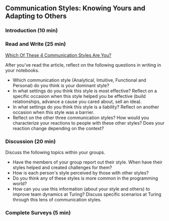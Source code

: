 ## Communication Styles: Knowing Yours and Adapting to Others

### Introduction (10 min)

### Read and Write (25 min)
[Which Of These 4 Communication Styles Are You?](http://www.forbes.com/sites/markmurphy/2015/08/06/which-of-these-4-communication-styles-are-you/#193989a51ecb)

After you've read the article, reflect on the following questions in writing in your notebooks.
* Which communication style (Analytical, Intuitive, Functional and Personal) do you think is your dominant style?
* In what settings do you think this style is most effective? Reflect on a specific occasion when this style helped you be effective (build relationships, advance a cause you cared about, sell an idea).
* In what settings do you think this style is a liability? Reflect on another occasion when this style was a barrier.
* Reflect on the other three communication styles? How would you characterize your reactions to people with these other styles? Does your reaction change depending on the context?

### Discussion (20 min)
Discuss the following topics within your groups.
* Have the members of your group report out their style. When have their styles helped and created challenges for them?
* How is each person's style perceived by those with other styles?
* Do you think any of these styles is more common in the programming world?
* How can you use this information (about your style and others) to improve team dynamics at Turing? Discuss specific scenarios at Turing through this lens of communication styles.

### Complete Surveys (5 min)

